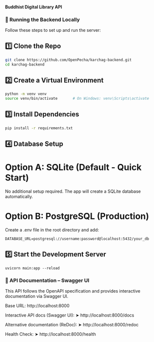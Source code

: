 #### Buddhist Digital Library API
### 🏃 Running the Backend Locally
Follow these steps to set up and run the server:
## 1️⃣ Clone the Repo
```bash
git clone https://github.com/OpenPecha/karchag-backend.git
cd karchag-backend
```
## 2️⃣ Create a Virtual Environment
```bash
python -m venv venv
source venv/bin/activate       # On Windows: venv\Scripts\activate
```
## 3️⃣ Install Dependencies
```bash
pip install -r requirements.txt
```
## 4️⃣ Database Setup
# Option A: SQLite (Default - Quick Start)
No additional setup required. The app will create a SQLite database automatically.
# Option B: PostgreSQL (Production)
Create a .env file in the root directory and add:
```env
DATABASE_URL=postgresql://username:password@localhost:5432/your_db
```
## 5️⃣ Start the Development Server
```
uvicorn main:app --reload
```

### 📌 API Documentation – Swagger UI
This API follows the OpenAPI specification and provides interactive documentation via Swagger UI.

Base URL: http://localhost:8000

Interactive API docs (Swagger UI): ➤ http://localhost:8000/docs

Alternative documentation (ReDoc): ➤ http://localhost:8000/redoc

Health Check: ➤ http://localhost:8000/health